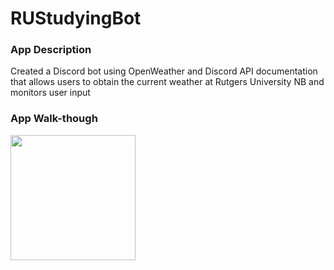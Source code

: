 # RUStudyingBot

### App Description
Created a Discord bot using OpenWeather and Discord API documentation that allows users to obtain the current weather at Rutgers University NB and monitors user input

### App Walk-though
<img src="http://g.recordit.co/QnnmcTYEsb.gif" width=200><br>
